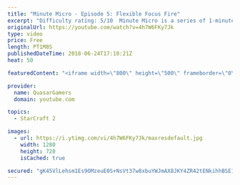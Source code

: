```yaml
---
title: "Minute Micro - Episode 5: Flexible Focus Fire"
excerpt: "Difficulty rating: 5/10  Minute Micro is a series of 1-minute videos explaining how to perform common micro techniques. This episode is on flexible focus fire.  twitch.tv/Quasarprintf"
originalUrl: https://youtube.com/watch?v=4h7W6FKy7Jk
type: video
price: Free
length: PT1M8S
publishedDateTime: 2018-06-24T17:10:21Z
heat: 50

featuredContent: "<iframe width=\"800\" height=\"500\" frameborder=\"0\" src=\"https://www.youtube.com/embed/4h7W6FKy7Jk\" allow=\"accelerometer; autoplay; encrypted-media; gyroscope; picture-in-picture\" allowfullscreen></iframe>"

provider:
  name: QuasarGamers
  domain: youtube.com

topics:
  - StarCraft 2

images:
  - url: https://i.ytimg.com/vi/4h7W6FKy7Jk/maxresdefault.jpg
    width: 1280
    height: 720
    isCached: true

secured: "gK45VlLehsm1Es9OMzeuE0S+NsVt37w8xbuYWJmAX8JKY4ZR42tENkihhBSE10+9LdCtLueFnxqf0a3DhYqSWz3bxXQXCgVvCBGN3Rq3Xm0pJeO0vXken3Yhf1TfI7ZG2zAaUt/ikJuKDTH67n7dVIjwD8ft9zJ9fMBahnSTjyZsrVQwb4WRQGp+1gkNbbWs4w8rsfqZFW0yDM/tHczPYh0vbZNvAoxTk59v2QGAttAHLa2U/a5t6upmXBZ+VMFr2Ur2uk3OUkZM+dhQpOyFSnpDIqRO2I4EVp5WKElHWjo1H5oYQzTNwmo3BonizzifZtakPACbV9DwqAKCVo5h8qKYMNjmJv7sLDi0T+YcP6Dx+Pax3nOJPfDwqinBk7PL38Aot2VY632y84A7fRwzyp6l9p5jtJuKaI5MdtdaHFI=;ZtvCD2IjMlShf314uXVCng=="
---
```



